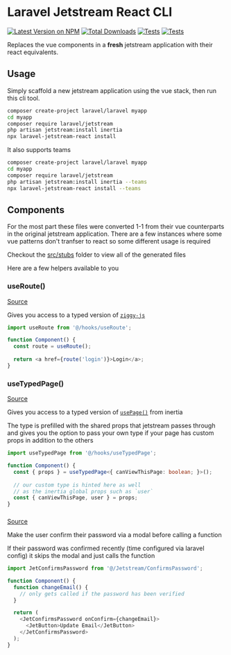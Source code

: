 # Laravel Jetstream React CLI

[![Latest Version on NPM](https://img.shields.io/npm/v/laravel-jetstream-react.svg?style=flat-square)](https://www.npmjs.com/package/laravel-jetstream-react)
[![Total Downloads](https://img.shields.io/npm/dt/laravel-jetstream-react.svg?style=flat-square)](https://www.npmjs.com/package/laravel-jetstream-react)
[![Tests](https://github.com/ozziexsh/laravel-jetstream-react/actions/workflows/nightly-clone.yml/badge.svg?branch=main)](https://github.com/ozziexsh/laravel-jetstream-react/actions/workflows/nightly-clone.yml)
[![Tests](https://github.com/ozziexsh/laravel-jetstream-react/actions/workflows/test-conversion.yml/badge.svg?branch=main)](https://github.com/ozziexsh/laravel-jetstream-react/actions/workflows/test-conversion.yml)

Replaces the vue components in a **fresh** jetstream application with their react equivalents.

## Usage

Simply scaffold a new jetstream application using the vue stack, then run this cli tool.

```bash
composer create-project laravel/laravel myapp
cd myapp
composer require laravel/jetstream
php artisan jetstream:install inertia
npx laravel-jetstream-react install
```

It also supports teams

```bash
composer create-project laravel/laravel myapp
cd myapp
composer require laravel/jetstream
php artisan jetstream:install inertia --teams
npx laravel-jetstream-react install --teams
```

## Components

For the most part these files were converted 1-1 from their vue counterparts in the original jetstream application. There are a few instances where some vue patterns don't tranfser to react so some different usage is required

Checkout the [src/stubs](./src/stubs) folder to view all of the generated files

Here are a few helpers available to you

### useRoute()

[Source](https://github.com/ozziexsh/laravel-jetstream-react/blob/main/src/stubs/resources/js/Hooks/useRoute.ts)

Gives you access to a typed version of [`ziggy-js`](https://github.com/tighten/ziggy)

```javascript
import useRoute from '@/hooks/useRoute';

function Component() {
  const route = useRoute();
  
  return <a href={route('login')}>Login</a>;
}
```

### useTypedPage()

[Source](https://github.com/ozziexsh/laravel-jetstream-react/blob/main/src/stubs/resources/js/Hooks/useTypedPage.ts)

Gives you access to a typed version of [`usePage()`]() from inertia

The type is prefilled with the shared props that jetstream passes through and gives you the option to pass your own type if your page has custom props in addition to the others

```typescript
import useTypedPage from '@/hooks/useTypedPage';

function Component() {
  const { props } = useTypedPage<{ canViewThisPage: boolean; }>();
  
  // our custom type is hinted here as well 
  // as the inertia global props such as `user`
  const { canViewThisPage, user } = props;
}
```

### <JetConfirmsPassword />

[Source](https://github.com/ozziexsh/laravel-jetstream-react/blob/main/src/stubs/resources/js/Jetstream/ConfirmsPassword.tsx)

Make the user confirm their password via a modal before calling a function

If their password was confirmed recently (time configured via laravel config) it skips the modal and just calls the function

```javascript
import JetConfirmsPassword from '@/Jetstream/ConfirmsPassword';

function Component() {
  function changeEmail() {
    // only gets called if the password has been verified
  }

  return (
    <JetConfirmsPassword onConfirm={changeEmail}>
      <JetButton>Update Email</JetButton>
    </JetConfirmsPassword>  
  );
}
```
